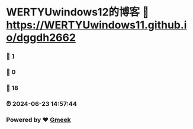 # WERTYUwindows12的博客 :link: https://WERTYUwindows11.github.io/dggdh2662 
### :page_facing_up: [1](https://WERTYUwindows11.github.io/dggdh2662/tag.html) 
### :speech_balloon: 0 
### :hibiscus: 18 
### :alarm_clock: 2024-06-23 14:57:44 
### Powered by :heart: [Gmeek](https://github.com/Meekdai/Gmeek)
